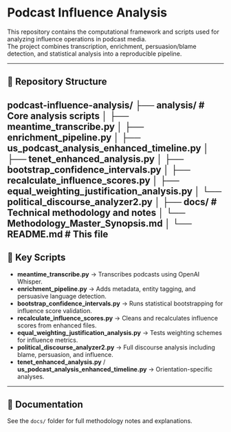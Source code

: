 # Podcast Influence Analysis

This repository contains the computational framework and scripts used for analyzing influence operations in podcast media.  
The project combines transcription, enrichment, persuasion/blame detection, and statistical analysis into a reproducible pipeline.

---

## 📂 Repository Structure
podcast-influence-analysis/
├── analysis/   # Core analysis scripts
│   ├── meantime_transcribe.py
│   ├── enrichment_pipeline.py
│   ├── us_podcast_analysis_enhanced_timeline.py
│   ├── tenet_enhanced_analysis.py
│   ├── bootstrap_confidence_intervals.py
│   ├── recalculate_influence_scores.py
│   ├── equal_weighting_justification_analysis.py
│   └── political_discourse_analyzer2.py
│
├── docs/       # Technical methodology and notes
│   └── Methodology_Master_Synopsis.md
│
└── README.md   # This file
---

## 🚀 Key Scripts
- **meantime_transcribe.py** → Transcribes podcasts using OpenAI Whisper.
- **enrichment_pipeline.py** → Adds metadata, entity tagging, and persuasive language detection.
- **bootstrap_confidence_intervals.py** → Runs statistical bootstrapping for influence score validation.
- **recalculate_influence_scores.py** → Cleans and recalculates influence scores from enhanced files.
- **equal_weighting_justification_analysis.py** → Tests weighting schemes for influence metrics.
- **political_discourse_analyzer2.py** → Full discourse analysis including blame, persuasion, and influence.
- **tenet_enhanced_analysis.py** / **us_podcast_analysis_enhanced_timeline.py** → Orientation-specific analyses.

---

## 📖 Documentation
See the `docs/` folder for full methodology notes and explanations.

